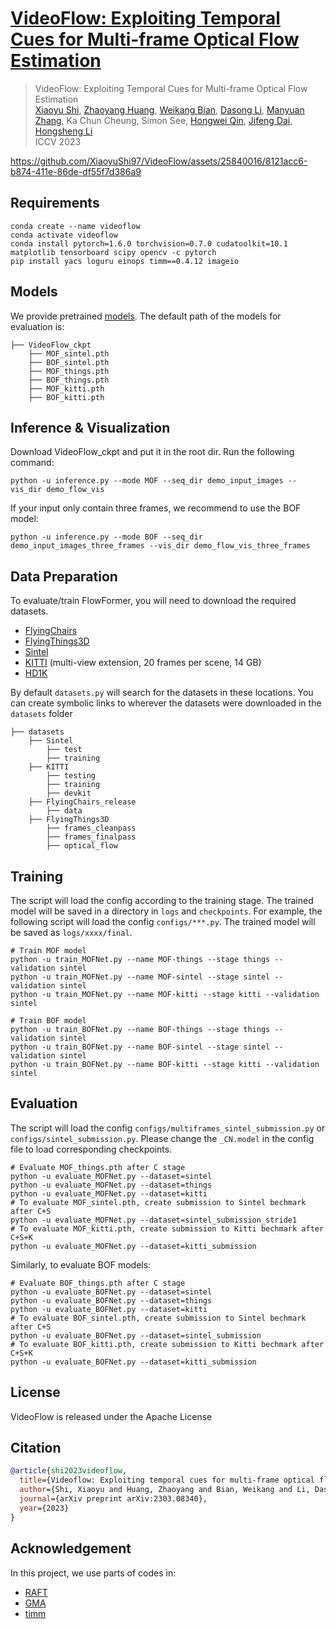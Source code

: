 # [VideoFlow: Exploiting Temporal Cues for Multi-frame Optical Flow Estimation](https://arxiv.org/abs/2303.08340)
<!-- ### [Project Page](https://drinkingcoder.github.io/publication/flowformer/)  -->

> VideoFlow: Exploiting Temporal Cues for Multi-frame Optical Flow Estimation  
> [Xiaoyu Shi](https://xiaoyushi97.github.io/), [Zhaoyang Huang](https://drinkingcoder.github.io), [Weikang Bian](https://wkbian.github.io/), [Dasong Li](https://dasongli1.github.io/), [Manyuan Zhang](https://manyuan97.github.io/), Ka Chun Cheung, Simon See, [Hongwei Qin](http://qinhongwei.com/academic/), [Jifeng Dai](https://jifengdai.org/), [Hongsheng Li](https://www.ee.cuhk.edu.hk/~hsli/)  
> ICCV 2023

https://github.com/XiaoyuShi97/VideoFlow/assets/25840016/8121acc6-b874-411e-86de-df55f7d386a9


## Requirements
```shell
conda create --name videoflow
conda activate videoflow
conda install pytorch=1.6.0 torchvision=0.7.0 cudatoolkit=10.1 matplotlib tensorboard scipy opencv -c pytorch
pip install yacs loguru einops timm==0.4.12 imageio
```

## Models
We provide pretrained [models](https://drive.google.com/drive/folders/16YqDD_IQpzrVWvDHI9xK3kO0MaXnNIGx?usp=sharing). The default path of the models for evaluation is:
```Shell
├── VideoFlow_ckpt
    ├── MOF_sintel.pth
    ├── BOF_sintel.pth
    ├── MOF_things.pth
    ├── BOF_things.pth
    ├── MOF_kitti.pth
    ├── BOF_kitti.pth
```

## Inference & Visualization
Download VideoFlow_ckpt and put it in the root dir. Run the following command:
```shell
python -u inference.py --mode MOF --seq_dir demo_input_images --vis_dir demo_flow_vis
```
If your input only contain three frames, we recommend to use the BOF model:
```shell
python -u inference.py --mode BOF --seq_dir demo_input_images_three_frames --vis_dir demo_flow_vis_three_frames
```

## Data Preparation
To evaluate/train FlowFormer, you will need to download the required datasets. 
* [FlyingChairs](https://lmb.informatik.uni-freiburg.de/resources/datasets/FlyingChairs.en.html#flyingchairs)
* [FlyingThings3D](https://lmb.informatik.uni-freiburg.de/resources/datasets/SceneFlowDatasets.en.html)
* [Sintel](http://sintel.is.tue.mpg.de/)
* [KITTI](http://www.cvlibs.net/datasets/kitti/eval_scene_flow.php?benchmark=flow) (multi-view extension, 20 frames per scene, 14 GB)
* [HD1K](http://hci-benchmark.iwr.uni-heidelberg.de/)

By default `datasets.py` will search for the datasets in these locations. You can create symbolic links to wherever the datasets were downloaded in the `datasets` folder

```Shell
├── datasets
    ├── Sintel
        ├── test
        ├── training
    ├── KITTI
        ├── testing
        ├── training
        ├── devkit
    ├── FlyingChairs_release
        ├── data
    ├── FlyingThings3D
        ├── frames_cleanpass
        ├── frames_finalpass
        ├── optical_flow
```


## Training
The script will load the config according to the training stage. The trained model will be saved in a directory in `logs` and `checkpoints`. For example, the following script will load the config `configs/***.py`. The trained model will be saved as `logs/xxxx/final`.
```shell
# Train MOF model
python -u train_MOFNet.py --name MOF-things --stage things --validation sintel
python -u train_MOFNet.py --name MOF-sintel --stage sintel --validation sintel
python -u train_MOFNet.py --name MOF-kitti --stage kitti --validation sintel

# Train BOF model
python -u train_BOFNet.py --name BOF-things --stage things --validation sintel
python -u train_BOFNet.py --name BOF-sintel --stage sintel --validation sintel
python -u train_BOFNet.py --name BOF-kitti --stage kitti --validation sintel
```

## Evaluation
The script will load the config `configs/multiframes_sintel_submission.py` or `configs/sintel_submission.py`. Please change the `_CN.model` in the config file to load corresponding checkpoints.
```shell
# Evaluate MOF_things.pth after C stage
python -u evaluate_MOFNet.py --dataset=sintel
python -u evaluate_MOFNet.py --dataset=things
python -u evaluate_MOFNet.py --dataset=kitti
# To evaluate MOF_sintel.pth, create submission to Sintel bechmark after C+S
python -u evaluate_MOFNet.py --dataset=sintel_submission_stride1
# To evaluate MOF_kitti.pth, create submission to Kitti bechmark after C+S+K
python -u evaluate_MOFNet.py --dataset=kitti_submission
```
Similarly, to evaluate BOF models:
```shell
# Evaluate BOF_things.pth after C stage
python -u evaluate_BOFNet.py --dataset=sintel
python -u evaluate_BOFNet.py --dataset=things
python -u evaluate_BOFNet.py --dataset=kitti
# To evaluate BOF_sintel.pth, create submission to Sintel bechmark after C+S
python -u evaluate_BOFNet.py --dataset=sintel_submission
# To evaluate BOF_kitti.pth, create submission to Kitti bechmark after C+S+K
python -u evaluate_BOFNet.py --dataset=kitti_submission
```

## License
VideoFlow is released under the Apache License

## Citation
```bibtex
@article{shi2023videoflow,
  title={Videoflow: Exploiting temporal cues for multi-frame optical flow estimation},
  author={Shi, Xiaoyu and Huang, Zhaoyang and Bian, Weikang and Li, Dasong and Zhang, Manyuan and Cheung, Ka Chun and See, Simon and Qin, Hongwei and Dai, Jifeng and Li, Hongsheng},
  journal={arXiv preprint arXiv:2303.08340},
  year={2023}
}
```

## Acknowledgement

In this project, we use parts of codes in:
- [RAFT](https://github.com/princeton-vl/RAFT)
- [GMA](https://github.com/zacjiang/GMA)
- [timm](https://github.com/rwightman/pytorch-image-models)
